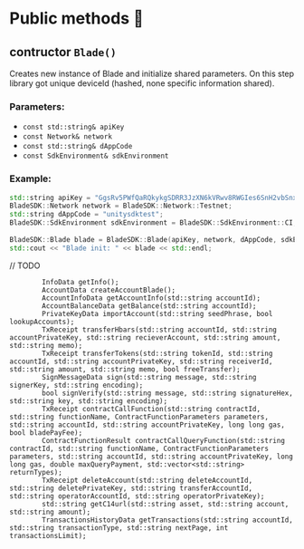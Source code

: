 # Public methods 📢

## contructor `Blade()`

Creates new instance of Blade and initialize shared parameters. On this step library got unique deviceId (hashed, none specific information shared).

### Parameters:

* `const std::string& apiKey`
* `const Network& network`
* `const std::string& dAppCode`
* `const SdkEnvironment& sdkEnvironment`

### Example:

```cpp
std::string apiKey = "GgsRv5PWfQaRQkykgSDRR3JzXN6kVRwv8RWGIes6SnH2vbSnxWMrf5AAxGbQdYbv";
BladeSDK::Network network = BladeSDK::Network::Testnet;
std::string dAppCode = "unitysdktest";
BladeSDK::SdkEnvironment sdkEnvironment = BladeSDK::SdkEnvironment::CI;
    
BladeSDK::Blade blade = BladeSDK::Blade(apiKey, network, dAppCode, sdkEnvironment);
std::cout << "Blade init: " << blade << std::endl;
```



// TODO

            InfoData getInfo();
            AccountData createAccountBlade();
            AccountInfoData getAccountInfo(std::string accountId);
            AccountBalanceData getBalance(std::string accountId);
            PrivateKeyData importAccount(std::string seedPhrase, bool lookupAccounts);
            TxReceipt transferHbars(std::string accountId, std::string accountPrivateKey, std::string recieverAccount, std::string amount, std::string memo);
            TxReceipt transferTokens(std::string tokenId, std::string accountId, std::string accountPrivateKey, std::string receiverId, std::string amount, std::string memo, bool freeTransfer);
            SignMessageData sign(std::string message, std::string signerKey, std::string encoding);
            bool signVerify(std::string message, std::string signatureHex, std::string key, std::string encoding);
            TxReceipt contractCallFunction(std::string contractId, std::string functionName, ContractFunctionParameters parameters, std::string accountId, std::string accountPrivateKey, long long gas, bool bladePayFee);
            ContractFunctionResult contractCallQueryFunction(std::string contractId, std::string functionName, ContractFunctionParameters parameters, std::string accountId, std::string accountPrivateKey, long long gas, double maxQueryPayment, std::vector<std::string> returnTypes);
            TxReceipt deleteAccount(std::string deleteAccountId, std::string deletePrivateKey, std::string transferAccountId, std::string operatorAccountId, std::string operatorPrivateKey);
            std::string getC14url(std::string asset, std::string account, std::string amount);
            TransactionsHistoryData getTransactions(std::string accountId, std::string transactionType, std::string nextPage, int transactionsLimit);

